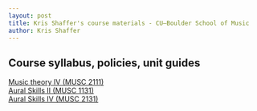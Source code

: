 ```yaml
---
layout: post
title: Kris Shaffer's course materials - CU–Boulder School of Music
author: Kris Shaffer
---
```


## Course syllabus, policies, unit guides ##

[Music theory IV (MUSC 2111)](theory4.html)  
[Aural Skills II (MUSC 1131)](auralskills2.html)  
[Aural Skills IV (MUSC 2131)](auralskills4.html)